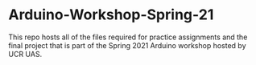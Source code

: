 # Arduino-Workshop-Spring-21
This repo hosts all of the files required for practice assignments and the final project that is part of the Spring 2021 Arduino workshop hosted by UCR UAS.
